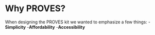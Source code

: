 # Why PROVES? 
When designing the PROVES kit we wanted to emphasize a few things: 
-**Simplicity**
-**Affordability**
-**Accessibility**
